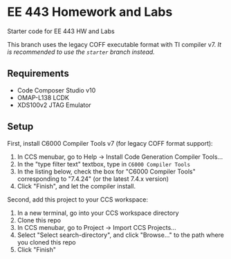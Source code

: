 # EE 443 Homework and Labs

Starter code for EE 443 HW and Labs

This branch uses the legacy COFF executable format with TI compiler v7. *It is recommended to use the `starter` branch instead.*

## Requirements

* Code Composer Studio v10
* OMAP-L138 LCDK
* XDS100v2 JTAG Emulator

## Setup

First, install C6000 Compiler Tools v7 (for legacy COFF format support):

1. In CCS menubar, go to Help -> Install Code Generation Compiler Tools...
2. In the "type filter text" textbox, type in `C6000 Compiler Tools`
3. In the listing below, check the box for "C6000 Compiler Tools" corresponding to "7.4.24" (or the latest 7.4.x version)
4. Click "Finish", and let the compiler install.

Second, add this project to your CCS workspace:

1. In a new terminal, go into your CCS workspace directory
2. Clone this repo
3. In CCS menubar, go to Project -> Import CCS Projects...
4. Select "Select search-directory", and click "Browse..." to the path where you cloned this repo
5. Click "Finish"
